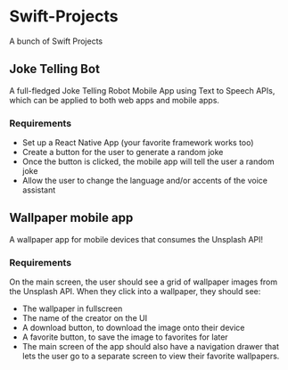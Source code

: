 # Swift-Projects
A bunch of Swift Projects 
## Joke Telling Bot
A full-fledged Joke Telling Robot Mobile App using Text to Speech APIs, which can be applied to both web apps and mobile apps.

### Requirements
- Set up a React Native App (your favorite framework works too)
- Create a button for the user to generate a random joke
- Once the button is clicked, the mobile app will tell the user a random joke
- Allow the user to change the language and/or accents of the voice assistant

## Wallpaper mobile app
A wallpaper app for mobile devices that consumes the Unsplash API! 

### Requirements
On the main screen, the user should see a grid of wallpaper images from the Unsplash API. When they click into a wallpaper, they should see:
- The wallpaper in fullscreen
- The name of the creator on the UI
- A download button, to download the image onto their device
- A favorite button, to save the image to favorites for later
- The main screen of the app should also have a navigation drawer that lets the user go to a separate screen to view their favorite wallpapers.
